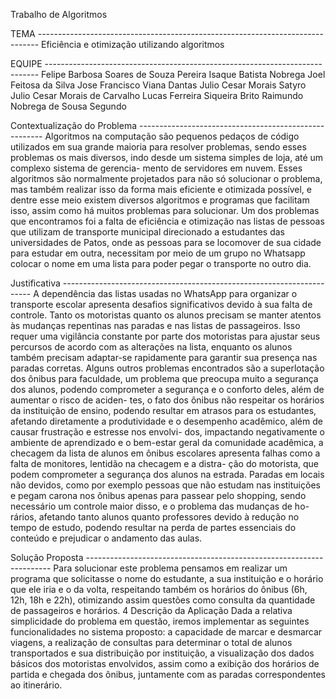 Trabalho de Algoritmos

TEMA ------------------------------------------------------------------------------
Eficiência e otimização utilizando algoritmos

EQUIPE ----------------------------------------------------------------------------
Felipe Barbosa Soares de Souza Pereira
Isaque Batista Nobrega
Joel Feitosa da Silva
Jose Francisco Viana Dantas
Julio Cesar Morais Satyro
Julio Cesar Morais de Carvalho
Lucas Ferreira Siqueira Brito
Raimundo Nobrega de Sousa Segundo

Contextualização do Problema ------------------------------------------------------
Algoritmos na computação são pequenos pedaços de código utilizados em sua
grande maioria para resolver problemas, sendo esses problemas os mais diversos,
indo desde um sistema simples de loja, até um complexo sistema de gerencia-
mento de servidores em nuvem. Esses algoritmos são normalmente projetados
para não só solucionar o problema, mas também realizar isso da forma mais
eficiente e otimizada possível, e dentre esse meio existem diversos algoritmos e
programas que facilitam isso, assim como há muitos problemas para solucionar.
Um dos problemas que encontramos foi a falta de eficiência e otimização nas
listas de pessoas que utilizam de transporte municipal direcionado a estudantes
das universidades de Patos, onde as pessoas para se locomover de sua cidade
para estudar em outra, necessitam por meio de um grupo no Whatsapp colocar
o nome em uma lista para poder pegar o transporte no outro dia.

Justificativa ----------------------------------------------------------------------
A dependência das listas usadas no WhatsApp para organizar o transporte
escolar apresenta desafios significativos devido à sua falta de controle. Tanto os
motoristas quanto os alunos precisam se manter atentos às mudanças repentinas
nas paradas e nas listas de passageiros. Isso requer uma vigilância constante por
parte dos motoristas para ajustar seus percursos de acordo com as alterações
na lista, enquanto os alunos também precisam adaptar-se rapidamente para
garantir sua presença nas paradas corretas.
Alguns outros problemas encontrados são a superlotação dos ônibus para
faculdade, um problema que preocupa muito a segurança dos alunos, podendo
comprometer a segurança e o conforto deles, além de aumentar o risco de aciden-
tes, o fato dos ônibus não respeitar os horários da instituição de ensino, podendo
resultar em atrasos para os estudantes, afetando diretamente a produtividade
e o desempenho acadêmico, além de causar frustração e estresse nos envolvi-
dos, impactando negativamente o ambiente de aprendizado e o bem-estar geral
da comunidade acadêmica, a checagem da lista de alunos em ônibus escolares
apresenta falhas como a falta de monitores, lentidão na checagem e a distra-
ção do motorista, que podem comprometer a segurança dos alunos na estrada.
Paradas em locais não devidos, como por exemplo pessoas que não estudam
nas instituições e pegam carona nos ônibus apenas para passear pelo shopping,
sendo necessário um controle maior disso, e o problema das mudanças de ho-
rários, afetando tanto alunos quanto professores devido à redução no tempo de
estudo, podendo resultar na perda de partes essenciais do conteúdo e prejudicar
o andamento das aulas.

Solução Proposta ---------------------------------------------------------------------
Para solucionar este problema pensamos em realizar um programa que solicitasse
o nome do estudante, a sua instituição e o horário que ele iria e o da volta,
respeitando também os horários do ônibus (6h, 12h, 18h e 22h), otimizando
assim questões como consulta da quantidade de passageiros e horários.
4 Descrição da Aplicação
Dada a relativa simplicidade do problema em questão, iremos implementar
as seguintes funcionalidades no sistema proposto: a capacidade de marcar e
desmarcar viagens, a realização de consultas para determinar o total de alunos
transportados e sua distribuição por instituição, a visualização dos dados básicos
dos motoristas envolvidos, assim como a exibição dos horários de partida e
chegada dos ônibus, juntamente com as paradas correspondentes ao itinerário.
